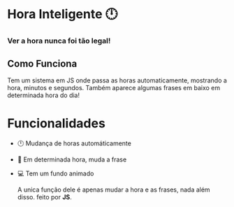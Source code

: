 # Hora Inteligente 🕛

### Ver a hora nunca foi tão legal!

## Como Funciona
Tem um sistema em JS onde passa as horas automaticamente, mostrando a hora, minutos e segundos.
Também aparece algumas frases em baixo em determinada hora do dia!

# Funcionalidades
- 🕛 Mudança de horas automáticamente
- 🧷 Em determinada hora, muda a frase
- 💻 Tem um fundo animado

  A unica função dele é apenas mudar a hora e as frases, nada além disso. feito por **JS**.
